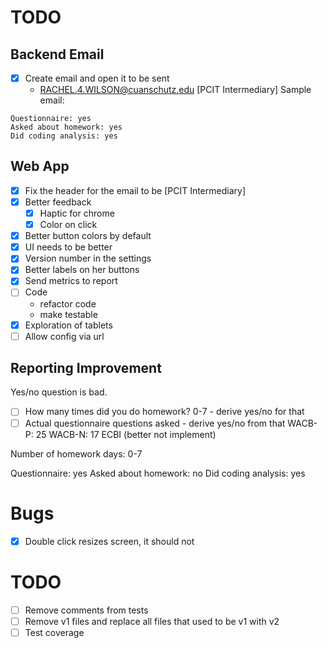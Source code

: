# TODO

## Backend Email
- [X] Create email and open it to be sent
  - RACHEL.4.WILSON@cuanschutz.edu
    [PCIT Intermediary] 
Sample email:
```
Questionnaire: yes
Asked about homework: yes 
Did coding analysis: yes
```

## Web App
- [X] Fix the header for the email to be [PCIT Intermediary]
- [X] Better feedback
  - [X] Haptic for chrome
  - [X] Color on click
- [X] Better button colors by default
- [X] UI needs to be better
- [X] Version number in the settings
- [X] Better labels on her buttons
- [X] Send metrics to report
- [ ] Code
  - refactor code
  - make testable
- [X] Exploration of tablets
- [ ] Allow config via url

## Reporting Improvement
Yes/no question is bad.
- [ ] How many times did you do homework? 0-7 - derive yes/no for that
- [ ] Actual questionnaire questions asked - derive yes/no from that
WACB-P: 25
WACB-N: 17
ECBI (better not implement)

Number of homework days: 0-7

Questionnaire: yes
Asked about homework: no
Did coding analysis: yes

# Bugs
- [X] Double click resizes screen, it should not

# TODO
- [ ] Remove comments from tests
- [ ] Remove v1 files and replace all files that used to be v1 with v2
- [ ] Test coverage
